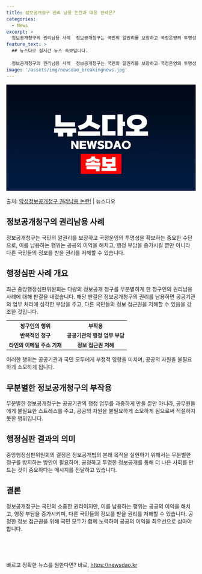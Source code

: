```yaml
---
title: 정보공개청구 권리 남용 논란과 대응 전략은?
categories:
  - News
excerpt: >
  정보공개청구의 권리남용 사례  정보공개청구는 국민의 알권리를 보장하고 국정운영의 투명성을 확보하는 중요한 수…
feature_text: >
  ## 뉴스다오 실시간 뉴스 속보입니다.

  정보공개청구의 권리남용 사례  정보공개청구는 국민의 알권리를 보장하고 국정운영의 투명성을 확보하는 중요한 수…
image: '/assets/img/newsdao_breakingnews.jpg'
---
```


![뉴스다오 속보](/assets/img/newsdao_breakingnews.jpg)

<p>출처: <a href="https://newsdao.kr/4387" rel="dofollow">악성정보공개청구 권리남용 논란!</a> | 뉴스다오</p>

<h2 data-ke-size="size26">정보공개청구의 권리남용 사례</h2>
<p data-ke-size="size16">정보공개청구는 국민의 알권리를 보장하고 국정운영의 투명성을 확보하는 중요한 수단으로, 이를 남용하는 행위는 공공의 이익을 해치고, 행정 부담을 증가시킬 뿐만 아니라 다른 국민들의 정보를 받을 권리를 저해할 수 있습니다.</p>

<h2 data-ke-size="size26">행정심판 사례 개요</h2>
<p data-ke-size="size16">최근 중앙행정심판위원회는 다량의 정보공개 청구를 무분별하게 한 청구인의 권리남용 사례에 대해 판결을 내렸습니다. 해당 판결은 정보공개청구의 권리를 남용하면 공공기관의 업무 처리에 심각한 부담을 주고, 다른 국민들의 정보 접근권을 저해할 수 있음을 강조한 것입니다.</p>

<table>
	<tr>
		<th>청구인의 행위</th>
		<th>부작용</th>
	</tr>
	<tr>
		<td style="text-align: center; height: 17px;"><b>반복적인 청구</b></td>
		<td style="text-align: center; height: 17px;"><b>공공기관의 행정 업무 부담</b></td>
	</tr>
	<tr>
		<td style="text-align: center; height: 17px;"><b>타인의 이메일 주소 기재</b></td>
		<td style="text-align: center; height: 17px;"><b>정보 접근권 저해</b></td>
	</tr>
</table>

<p data-ke-size="size16">이러한 행위는 공공기관과 국민 모두에게 부정적 영향을 미치며, 공공의 자원을 불필요하게 소모하게 됩니다.</p>

<h2 data-ke-size="size26">무분별한 정보공개청구의 부작용</h2>
<p data-ke-size="size16">무분별한 정보공개청구는 공공기관의 행정 업무를 과중하게 만들 뿐만 아니라, 공무원들에게 불필요한 스트레스를 주고, 공공의 자원을 불필요하게 소모하게 됨으로써 적절하지 못한 행위입니다.</p>

<h2 data-ke-size="size26">행정심판 결과의 의미</h2>
<p data-ke-size="size16">중앙행정심판위원회의 결정은 정보공개법의 본래 목적을 실현하기 위해서는 무분별한 청구를 방지하는 방안이 필요하며, 공정하고 투명한 정보공개를 통해 더 나은 사회를 만드는 것이 중요하다는 메시지를 전달하고 있습니다.</p>

<h2 data-ke-size="size26">결론</h2>
<p data-ke-size="size16">정보공개청구는 국민의 소중한 권리이지만, 이를 남용하는 행위는 공공의 이익을 해치고, 행정 부담을 증가시키며, 다른 국민들의 정보를 받을 권리를 저해할 수 있습니다. 공정한 정보 접근권을 위해 국민 모두가 함께 노력하여 공공의 이익을 최우선으로 삼아야 합니다.</p>

<p data-ke-size="size16">&nbsp;</p>
<p data-ke-size="size16">&nbsp;</p> 

빠르고 정확한 뉴스를 원한다면? 바로, <a href="https://newsdao.kr" rel="dofollow">https://newsdao.kr</a>


